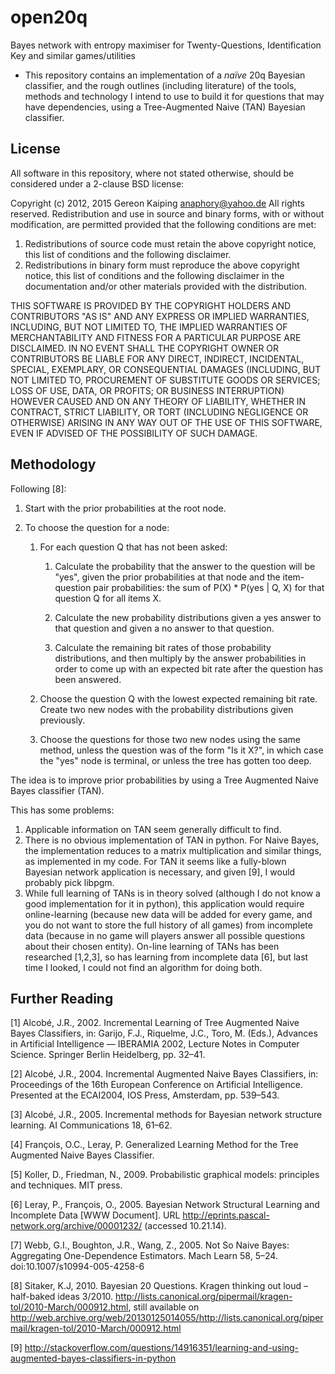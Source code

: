 # open20q
Bayes network with entropy maximiser for Twenty-Questions, Identification Key and similar games/utilities

 - This repository contains an implementation of a *naïve* 20q Bayesian classifier, and the rough outlines (including literature) of the tools, methods and technology I intend to use to build it for questions that may have dependencies, using a Tree-Augmented Naive (TAN) Bayesian classifier.

## License
All software in this repository, where not stated otherwise, should be considered under a 2-clause BSD license:

Copyright (c) 2012, 2015 Gereon Kaiping <anaphory@yahoo.de>
All rights reserved.
Redistribution and use in source and binary forms, with or without
modification, are permitted provided that the following conditions are met:

1. Redistributions of source code must retain the above copyright notice, this
   list of conditions and the following disclaimer.
2. Redistributions in binary form must reproduce the above copyright notice,
   this list of conditions and the following disclaimer in the documentation
   and/or other materials provided with the distribution.

THIS SOFTWARE IS PROVIDED BY THE COPYRIGHT HOLDERS AND CONTRIBUTORS "AS IS" AND
ANY EXPRESS OR IMPLIED WARRANTIES, INCLUDING, BUT NOT LIMITED TO, THE IMPLIED
WARRANTIES OF MERCHANTABILITY AND FITNESS FOR A PARTICULAR PURPOSE ARE
DISCLAIMED. IN NO EVENT SHALL THE COPYRIGHT OWNER OR CONTRIBUTORS BE LIABLE FOR
ANY DIRECT, INDIRECT, INCIDENTAL, SPECIAL, EXEMPLARY, OR CONSEQUENTIAL DAMAGES
(INCLUDING, BUT NOT LIMITED TO, PROCUREMENT OF SUBSTITUTE GOODS OR SERVICES;
LOSS OF USE, DATA, OR PROFITS; OR BUSINESS INTERRUPTION) HOWEVER CAUSED AND
ON ANY THEORY OF LIABILITY, WHETHER IN CONTRACT, STRICT LIABILITY, OR TORT
(INCLUDING NEGLIGENCE OR OTHERWISE) ARISING IN ANY WAY OUT OF THE USE OF THIS
SOFTWARE, EVEN IF ADVISED OF THE POSSIBILITY OF SUCH DAMAGE.

## Methodology

Following [8]:

1. Start with the prior probabilities at the root node.

2. To choose the question for a node:

    1. For each question Q that has not been asked:

        1. Calculate the probability that the answer to the question
	     will be "yes", given the prior probabilities at that node and
        the item-question pair probabilities: the sum of 
        P(X) * P(yes | Q, X) for that question Q for all items X.

        2. Calculate the new probability distributions given a yes
        answer to that question and given a no answer to that question.

        3. Calculate the remaining bit rates of those probability
        distributions, and then multiply by the answer probabilities in
        order to come up with an expected bit rate after the question
        has been answered.

    2. Choose the question Q with the lowest expected remaining bit
    rate. Create two new nodes with the probability distributions given
    previously.

    3. Choose the questions for those two new nodes using the same
    method, unless the question was of the form "Is it X?", in which
    case the "yes" node is terminal, or unless the tree has gotten too
    deep.

The idea is to improve prior probabilities by using a Tree Augmented Naive Bayes classifier (TAN).

This has some problems:

1. Applicable information on TAN seem generally difficult to find.
2. There is no obvious implementation of TAN in python. For Naive
 Bayes, the implementation reduces to a matrix multiplication and
 similar things, as implemented in my code. For TAN it seems like a
 fully-blown Bayesian network application is necessary, and given
 [9], I would probably pick libpgm.
3. While full learning of TANs is in theory solved (although I do not
 know a good implementation for it in python), this application would
 require online-learning (because new data will be added for every
 game, and you do not want to store the full history of all games) from
 incomplete data (because in no game will players answer all possible
 questions about their chosen entity). On-line learning of TANs has
 been researched [1,2,3], so has learning from incomplete data [6], but
 last time I looked, I could not find an algorithm for doing both.

## Further Reading

[1] Alcobé, J.R., 2002. Incremental Learning of Tree Augmented Naive
Bayes Classifiers, in: Garijo, F.J., Riquelme, J.C., Toro, M. (Eds.),
Advances in Artificial Intelligence — IBERAMIA 2002, Lecture Notes in
Computer Science. Springer Berlin Heidelberg, pp. 32–41.

[2] Alcobé, J.R., 2004. Incremental Augmented Naive Bayes Classifiers,
in: Proceedings of the 16th European Conference on Artificial
Intelligence. Presented at the ECAI2004, IOS Press, Amsterdam, pp.
539–543.

[3] Alcobé, J.R., 2005. Incremental methods for Bayesian network
structure learning. AI Communications 18, 61–62.

[4] François, O.C., Leray, P. Generalized Learning Method for
the Tree Augmented Naive Bayes Classifier.

[5] Koller, D., Friedman, N., 2009. Probabilistic graphical models:
principles and techniques. MIT press.

[6] Leray, P., François, O., 2005. Bayesian Network Structural
Learning and Incomplete Data [WWW Document]. URL
http://eprints.pascal-network.org/archive/00001232/ (accessed
10.21.14).

[7] Webb, G.I., Boughton, J.R., Wang, Z., 2005. Not So Naive Bayes:
Aggregating One-Dependence Estimators. Mach Learn 58, 5–24.
doi:10.1007/s10994-005-4258-6

[8] Sitaker, K.J, 2010. Bayesian 20 Questions. Kragen thinking out
loud – half-baked ideas 3/2010.
http://lists.canonical.org/pipermail/kragen-tol/2010-March/000912.html,
still available on
http://web.archive.org/web/20130125014055/http://lists.canonical.org/pipermail/kragen-tol/2010-March/000912.html

[9] http://stackoverflow.com/questions/14916351/learning-and-using-augmented-bayes-classifiers-in-python
